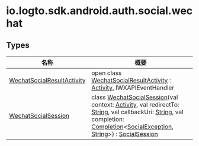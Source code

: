# io.logto.sdk.android.auth.social.wechat


## Types

| 名称 | 概要 |
|---|---|
| [WechatSocialResultActivity](-wechat-social-result-activity/index.md) | open class [WechatSocialResultActivity](-wechat-social-result-activity/index.md) : [Activity](https://developer.android.com/reference/kotlin/android/app/Activity.html), IWXAPIEventHandler |
| [WechatSocialSession](-wechat-social-session/index.md) | class [WechatSocialSession](-wechat-social-session/index.md)(val context: [Activity](https://developer.android.com/reference/kotlin/android/app/Activity.html), val redirectTo: [String](https://kotlinlang.org/api/latest/jvm/stdlib/kotlin/-string/index.html), val callbackUri: [String](https://kotlinlang.org/api/latest/jvm/stdlib/kotlin/-string/index.html), val completion: [Completion](../io.logto.sdk.android.completion/-completion/index.md)&lt;[SocialException](../io.logto.sdk.android.auth.social/-social-exception/index.md), [String](https://kotlinlang.org/api/latest/jvm/stdlib/kotlin/-string/index.html)&gt;) : [SocialSession](../io.logto.sdk.android.auth.social/-social-session/index.md) |
